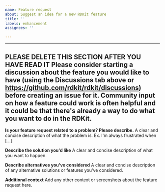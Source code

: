 ```yaml
---
name: Feature request
about: Suggest an idea for a new RDKit feature
title: ''
labels: enhancement
assignees: ''

---
```


-----------------------------------------
PLEASE DELETE THIS SECTION AFTER YOU HAVE READ IT
Please consider starting a discussion about the feature you would like to have (using the Discussions tab above or https://github.com/rdkit/rdkit/discussions) before creating an issue for it. Community input on how a feature could work is often helpful and it could be that there's already a way to do what you want to do in the RDKit.
-----------------------------------------

**Is your feature request related to a problem? Please describe.**
A clear and concise description of what the problem is. Ex. I'm always frustrated when [...]

**Describe the solution you'd like**
A clear and concise description of what you want to happen.

**Describe alternatives you've considered**
A clear and concise description of any alternative solutions or features you've considered.

**Additional context**
Add any other context or screenshots about the feature request here.
